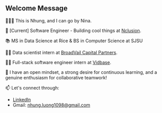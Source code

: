 ## Welcome Message 

🙋🏻‍♀️ This is Nhung, and I can go by Nina. 

🔭 [Current] Software Engineer - Building cool things at [Nclusion](https://www.linkedin.com/company/nclusion-inc/).

📚 MS in Data Science at Rice & BS in Computer Science at SJSU

👩‍💻 Data scientist intern at [BroadVail Capital Partners](https://www.linkedin.com/company/broadvail-capital-partners-llc/).

👩‍💻 Full-stack software engineer intern at [Vidbase](https://www.linkedin.com/company/vidbase/). 

🌱 I have an open mindset, a strong desire for continuous learning, and a genuine enthusiasm for collaborative teamwork!


📫 Let's connect through:
* [LinkedIn](https://www.linkedin.com/in/nhungluong/)
* Gmail: nhung.luong1098@gmail.com
<!--
**nhungL/nhungL** is a ✨ _special_ ✨ repository because its `README.md` (this file) appears on your GitHub profile.

Here are some ideas to get you started:

- 🔭 I’m currently working on ...
- 🌱 I’m currently learning ...
- 👯 I’m looking to collaborate on ...
- 🤔 I’m looking for help with ...
- 💬 Ask me about ...
- 📫 How to reach me: ...
- ⚡ Fun fact: ...
-->
